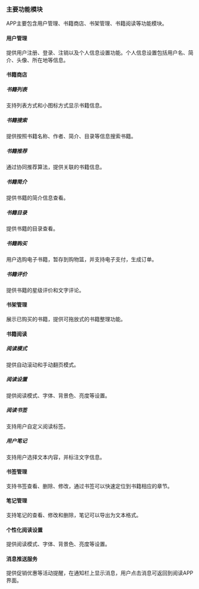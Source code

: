 ### 主要功能模块

APP主要包含用户管理、书籍商店、书架管理、书籍阅读等功能模块。

#### 用户管理

提供用户注册、登录、注销以及个人信息设置功能。个人信息设置包括用户名、简介、头像、所在地等信息。

#### 书籍商店

##### 书籍列表

支持列表方式和小图标方式显示书籍信息。

##### 书籍搜索

提供按照书籍名称、作者、简介、目录等信息搜索书籍。

##### 书籍推荐

通过协同推荐算法，提供关联的书籍信息。

##### 书籍简介

提供书籍的简介信息查看。

##### 书籍目录

提供书籍的目录查看。

##### 书籍购买

用户选购电子书籍，暂存到购物篮，并支持电子支付，生成订单。

##### 书籍评价

提供书籍的星级评价和文字评论。

#### 书架管理

展示已购买的书籍，提供可拖放式的书籍整理功能。

#### 书籍阅读

##### 阅读模式

提供自动滚动和手动翻页模式。

##### 阅读设置

提供阅读模式、字体、背景色、亮度等设置。

##### 阅读书签

支持用户自定义阅读标签。

##### 用户笔记

支持用户选择文本内容，并标注文字信息。

#### 书签管理

支持书签查看、删除、修改，通过书签可以快速定位到书籍相应的章节。

#### 笔记管理

支持笔记的查看、修改和删除，笔记可以导出为文本格式。

#### 个性化阅读设置

提供阅读模式、字体、背景色、亮度等设置。

#### 消息推送服务

提供促销优惠等活动提醒，在通知栏上显示消息，用户点击消息可返回到阅读APP界面。
